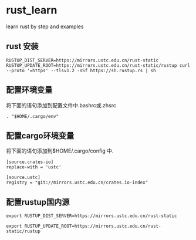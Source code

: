 # rust_learn
learn rust by step and examples

## rust 安装

```
RUSTUP_DIST_SERVER=https://mirrors.ustc.edu.cn/rust-static RUSTUP_UPDATE_ROOT=https://mirrors.ustc.edu.cn/rust-static/rustup curl --proto '=https' --tlsv1.2 -sSf https://sh.rustup.rs | sh
```


## 配置环境变量
将下面的语句添加到配置文件中.bashrc或.zhsrc

```
. "$HOME/.cargo/env"
```

## 配置cargo环境变量

将下面的语句添加到$HOME/.cargo/config 中.

```
[source.crates-io]
replace-with = 'ustc'

[source.ustc]
registry = "git://mirrors.ustc.edu.cn/crates.io-index"
```

## 配置rustup国内源

```
export RUSTUP_DIST_SERVER=https://mirrors.ustc.edu.cn/rust-static

export RUSTUP_UPDATE_ROOT=https://mirrors.ustc.edu.cn/rust-static/rustup
```
